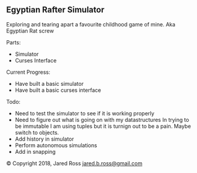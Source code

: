 Egyptian Rafter Simulator
-------------------------

Exploring and tearing apart a favourite childhood game of mine.
Aka Egyptian Rat screw

Parts:
* Simulator
* Curses Interface

Current Progress:
* Have built a basic simulator
* Have built a basic curses interface

Todo:
* Need to test the simulator to see if it is working properly
* Need to figure out what is going on with my datastructures
  In trying to be immutable I am using tuples but it is turnign out to be a pain.
  Maybe switch to objects.
* Add history in simulator
* Perform autonomous simulations
* Add in snapping

© Copyright 2018, Jared Ross <jared.b.ross@gmail.com>